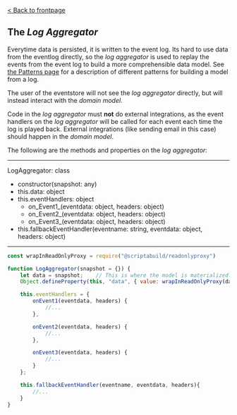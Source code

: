 [< Back to frontpage](./index.md)

## The _Log Aggregator_
Everytime data is persisted, it is written to the event log. Its hard to use data from the eventlog directly, so the _log aggregator_ is used to replay the events from the event log to build a more comprehensible data model. See [the Patterns page](./patterns.md) for a description of different patterns for building a model from a log.

The user of the eventstore will not see the _log aggregator_ directly, but will instead interact with the _domain model_.

Code in the _log aggregator_ must __not__ do external integrations, as the event handlers on the _log aggregator_ will be called for each event each time the log is played back. External integrations (like sending email in this case) should happen in the _domain model_.

The following are the methods and properties on the _log aggregator_:

---
LogAggregator: class
- constructor(snapshot: any)
- this.data: object
- this.eventHandlers: object
	- on_Event1_(eventdata: object, headers: object)
	- on_Event2_(eventdata: object, headers: object)
	- on_Event3_(eventdata: object, headers: object)
- this.fallbackEventHandler(eventname: string, eventdata: object, headers: object)
---
```javascript
const wrapInReadOnlyProxy = require("@scriptabuild/readonlyproxy")

function LogAggregator(snapshot = {}) {
	let data = snapshot;	// This is where the model is materialized!
	Object.defineProperty(this, "data", { value: wrapInReadOnlyProxy(data), writable: false});

	this.eventHandlers = {
		onEvent1(eventdata, headers) {
			//...
		},

		onEvent2(eventdata, headers) {
			//...
		},

		onEvent3(eventdata, headers) {
			//...
		}
	};

	this.fallbackEventHandler(eventname, eventdata, headers){
		//...
	}
}
```
